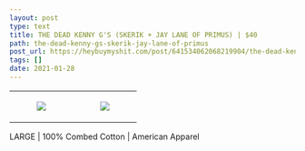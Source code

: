 ```yaml
---
layout: post
type: text
title: THE DEAD KENNY G'S (SKERIK + JAY LANE OF PRIMUS) | $40
path: the-dead-kenny-gs-skerik-jay-lane-of-primus
post_url: https://heybuymyshit.com/post/641534062068219904/the-dead-kenny-gs-skerik-jay-lane-of-primus
tags: []
date: 2021-01-28
---
```




<table style="width:100%;"><tr><td style="vertical-align:top;">
      <figure class="tmblr-full" data-orig-height="2048" data-orig-width="1365" data-orig-src="https://concertshirts.netlify.app/shirts/0318/0318-01.jpg"><img src="https://64.media.tumblr.com/89afe4e474559da5cb511b9aa5425599/28d418a6c0640731-4c/s540x810/21040c3d51a8e1f29e74f4b08773194bfad8a6b9.jpg" data-orig-height="2048" data-orig-width="1365" data-orig-src="https://concertshirts.netlify.app/shirts/0318/0318-01.jpg"/></figure></td>
    <td style="vertical-align:top;">
      <figure class="tmblr-full" data-orig-height="2048" data-orig-width="1365" data-orig-src="https://concertshirts.netlify.app/shirts/0318/0318-02.jpg"><img src="https://64.media.tumblr.com/6cd1e1ff07840ee9cf30841706d2c577/28d418a6c0640731-4e/s540x810/506f3e00f17110f0c72767c57c169b7c5d2a7517.jpg" data-orig-height="2048" data-orig-width="1365" data-orig-src="https://concertshirts.netlify.app/shirts/0318/0318-02.jpg"/></figure></td>
  </tr></table><p>
  LARGE | 100% Combed Cotton | American Apparel
</p>
